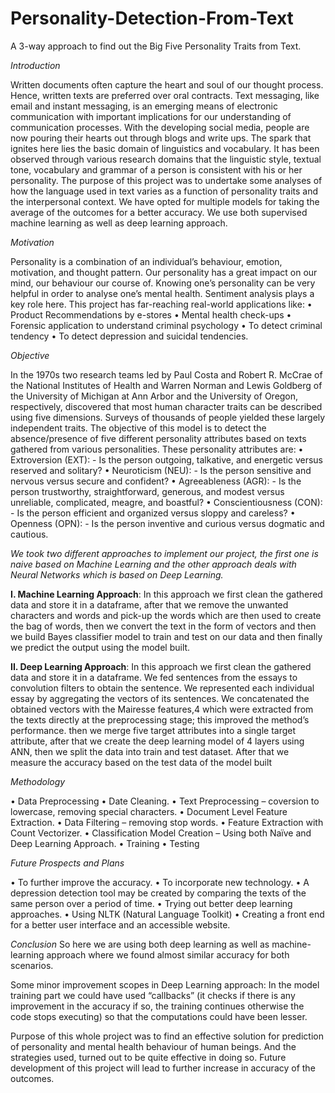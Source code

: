 # Personality-Detection-From-Text
A 3-way approach to find out the Big Five Personality Traits from Text.

*Introduction*

Written documents often capture the heart and soul of our thought process. Hence, written texts are preferred over oral contracts. Text messaging, like email and instant messaging, is an emerging means of electronic communication with important implications for our understanding of communication processes. With the developing social media, people are now pouring their hearts out through blogs and write ups.
The spark that ignites here lies the basic domain of linguistics and vocabulary.
It has been observed through various research domains that the linguistic style, textual tone, vocabulary and grammar of a person is consistent with his or her personality. 
The purpose of this project was to undertake some analyses of how the language used in text varies as a function of personality traits and the interpersonal context.
We have opted for multiple models for taking the average of the outcomes for a better accuracy. We use both supervised machine learning as well as deep learning approach. 

*Motivation*

Personality is a combination of an individual’s behaviour, emotion, motivation, and thought pattern. Our personality has a great impact on our mind, our behaviour our course of. Knowing one’s personality can be very helpful in order to analyse one’s mental health. 
Sentiment analysis plays a key role here. 
This project has far-reaching real-world applications like: 
•	Product Recommendations by e-stores
•	Mental health check-ups
•	Forensic application to understand criminal psychology
•	To detect criminal tendency
•	To detect depression and suicidal tendencies.

*Objective*

In the 1970s two research teams led by Paul Costa and Robert R. McCrae of the National Institutes of Health and Warren Norman and Lewis Goldberg of the University of Michigan at Ann Arbor and the University of Oregon, respectively, discovered that most human character traits can be described using five dimensions. Surveys of thousands of people yielded these largely independent traits.
The objective of this model is to detect the absence/presence of five different personality attributes based on texts gathered from various personalities.
These personality attributes are:
•	Extroversion (EXT): - Is the person outgoing, talkative, and energetic versus reserved and solitary?
•	Neuroticism (NEU): - Is the person sensitive and nervous versus secure and confident?
•	Agreeableness (AGR): - Is the person trustworthy, straightforward, generous, and modest versus unreliable, complicated, meagre, and boastful?
•	Conscientiousness (CON): - Is the person efficient and organized versus sloppy and careless?
•	Openness (OPN): - Is the person inventive and curious versus dogmatic and
cautious.

*We took two different approaches to implement our project, the first one is naive
based on Machine Learning and the other approach deals with Neural Networks
which is based on Deep Learning.*

**I. Machine Learning Approach**: In this approach we first clean the gathered
data and store it in a dataframe, after that we remove the unwanted characters and
words and pick-up the words which are then used to create the bag of words, then
we convert the text in the form of vectors and then we build Bayes classifier
model to train and test on our data and then finally we predict the output using the
model built.

**II. Deep Learning Approach**: In this approach we first clean the gathered data
and store it in a dataframe. We fed sentences from the essays to convolution filters to obtain the sentence. We represented each individual essay by aggregating the vectors of its sentences. We concatenated the obtained vectors with the Mairesse features,4 which were extracted from the texts directly at the preprocessing stage;
this improved the method’s performance. then we merge five target attributes into a single target attribute, after that we create the deep learning model of 4 layers using ANN, then we split the data into train and test dataset. After that we measure the accuracy based on the test data of the model built



*Methodology*
 
•	Data Preprocessing 
•	Date Cleaning.
•	Text Preprocessing – coversion to lowercase, removing special characters.
•	Document Level Feature Extraction.
•	Data Filtering – removing stop words.
•	Feature Extraction with Count Vectorizer.
•	Classification Model Creation – Using both Naïve and Deep Learning Approach.
•	Training
•	Testing

*Future Prospects and Plans*

•	To further improve the accuracy.
•	To incorporate new technology.
•	A depression detection tool may be created by comparing the texts of the same person over a period of time.
•	Trying out better deep learning approaches.
•	Using NLTK (Natural Language Toolkit)
•	Creating a front end for a better user interface and an accessible website.



*Conclusion*
So here we are using both deep learning as well as machine-learning approach where we found almost similar accuracy for both scenarios.

Some minor improvement scopes in Deep Learning approach: In the model training part we could have used “callbacks” (it checks if there is any improvement in the accuracy if so, the training continues otherwise the code stops executing) so that the computations could have been lesser.

Purpose of this whole project was to find an effective solution for prediction of personality and mental health behaviour of human beings. And the strategies used, turned out to be quite effective in doing so. Future development of this project will lead to further increase in accuracy of the outcomes.


